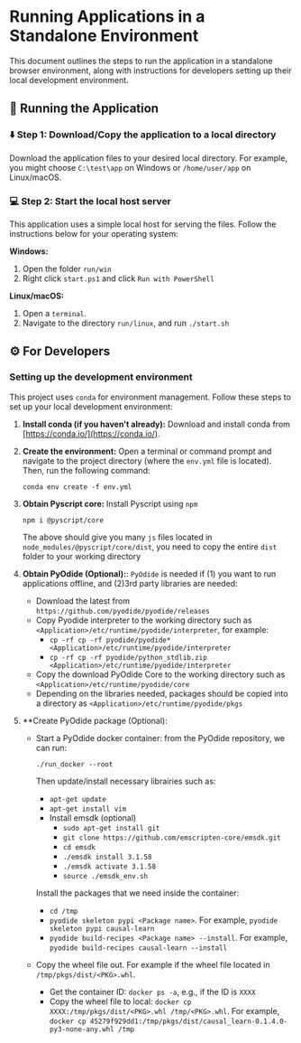# Running Applications in a Standalone Environment

This document outlines the steps to run the application in a standalone browser environment, along with instructions for developers setting up their local development environment.

## 🏃 Running the Application 

### ⬇️ Step 1: Download/Copy the application to a local directory

Download the application files to your desired local directory. For example, you might choose `C:\test\app` on Windows or `/home/user/app` on Linux/macOS.

### 💻 Step 2: Start the local host server

This application uses a simple local host for serving the files. Follow the instructions below for your operating system:

**Windows:**

1. Open the folder `run/win`
2. Right click `start.ps1` and click `Run with PowerShell`

**Linux/macOS:**

1. Open a `terminal`.
2. Navigate to the directory `run/linux`, and run `./start.sh`

## ⚙️ For Developers

### Setting up the development environment

This project uses `conda` for environment management.  Follow these steps to set up your local development environment:

1. **Install conda (if you haven't already):**  Download and install conda from [https://conda.io/](https://conda.io/).

2. **Create the environment:** Open a terminal or command prompt and navigate to the project directory (where the `env.yml` file is located). Then, run the following command:
   ```
   conda env create -f env.yml
   ```

3. **Obtain Pyscript core:** Install Pyscript using `npm`
   ```
   npm i @pyscript/core
   ```
   The above should give you many `js` files located in `node_modules/@pyscript/core/dist`, you need to copy the entire `dist` folder to your working directory

4. **Obtain PyOdide (Optional):**: `PyOdide` is needed if (1) you want to run applications offline, and (2)3rd party libraries are needed:
   - Download the latest from `https://github.com/pyodide/pyodide/releases`
   - Copy Pyodide interpreter to the working directory such as `<Application>/etc/runtime/pyodide/interpreter`, for example:
      * `cp -rf cp -rf pyodide/pyodide* <Application>/etc/runtime/pyodide/interpreter`
      * `cp -rf cp -rf pyodide/python_stdlib.zip <Application>/etc/runtime/pyodide/interpreter`
   - Copy the download PyOdide Core to the working directory such as `<Application>/etc/runtime/pyodide/core`
   - Depending on the libraries needed, packages should be copied into a directory as `<Application>/etc/runtime/pyodide/pkgs`

5. **Create PyOdide package (Optional):
   - Start a PyOdide docker container: from the PyOdide repository, we can run:
      ```
      ./run_docker --root
      ```
      Then update/install necessary librairies such as:
      - `apt-get update`
      - `apt-get install vim`
      - Install emsdk (optional)
          - `sudo apt-get install git`
          - `git clone https://github.com/emscripten-core/emsdk.git`
          - `cd emsdk`
           - `./emsdk install 3.1.58`
           - `./emsdk activate 3.1.58`
           - `source ./emsdk_env.sh`

  
      Install the packages that we need inside the container:
      - `cd /tmp`
      - `pyodide skeleton pypi <Package name>`. For example, `pyodide skeleton pypi causal-learn`
      - `pyodide build-recipes <Package name> --install`. For example, `pyodide build-recipes causal-learn --install`

   - Copy the wheel file out. For example if the wheel file located in `/tmp/pkgs/dist/<PKG>.whl`.
      - Get the container ID: `docker ps -a`, e.g., if the ID is `XXXX`
      - Copy the wheel file to local:  `docker cp XXXX:/tmp/pkgs/dist/<PKG>.whl /tmp/<PKG>.whl`. For example, `docker cp 45279f929dd1:/tmp/pkgs/dist/causal_learn-0.1.4.0-py3-none-any.whl /tmp`